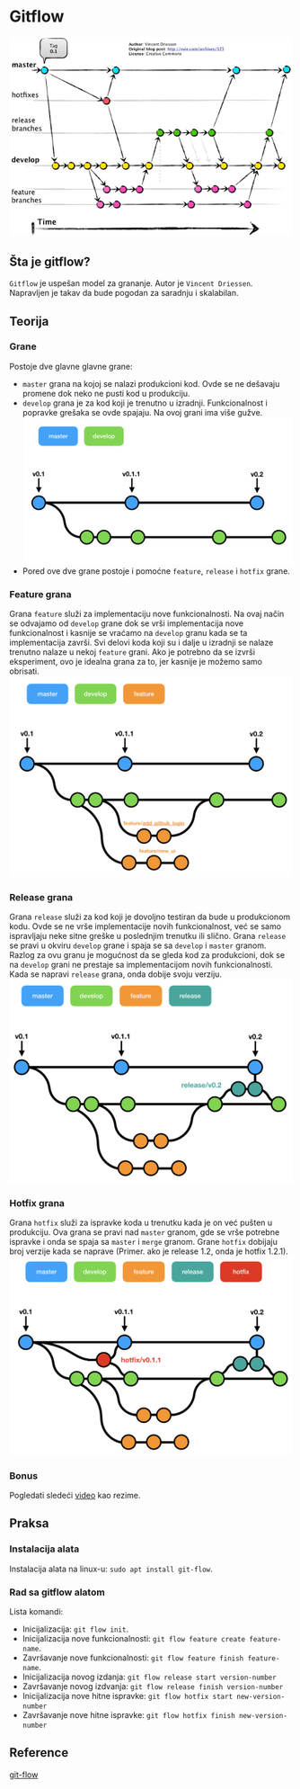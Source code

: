 # Gitflow
![](./slike/gitflow1.png)

## Šta je gitflow?

`Gitflow` je uspešan model za grananje. Autor je `Vincent Driessen`. Napravljen je takav da bude pogodan za saradnju i skalabilan.

## Teorija

### Grane

Postoje dve glavne glavne grane: 
- `master` grana na kojoj se nalazi produkcioni kod. Ovde se ne dešavaju promene dok neko ne pusti kod u produkciju.
- `develop` grana je za kod koji je trenutno u izradnji. Funkcionalnost i popravke grešaka se ovde spajaju. Na ovoj grani ima više gužve.
![](./slike/gitflow2.png)
- Pored ove dve grane postoje i pomoćne `feature`, `release` i `hotfix` grane.

### Feature grana

Grana `feature` služi za implementaciju nove funkcionalnosti. Na ovaj način se odvajamo od `develop` grane dok se vrši implementacija nove funkcionalnost i kasnije se vraćamo na `develop` granu kada se ta implementacija završi. Svi delovi koda koji su i dalje u izradnji se nalaze trenutno nalaze u nekoj `feature` grani. Ako je potrebno da se izvrši eksperiment, ovo je idealna grana za to, jer kasnije je možemo samo obrisati.
![](./slike/gitflow3.png)

### Release grana

Grana `release` služi za kod koji je dovoljno testiran da bude u produkcionom kodu. Ovde se ne vrše implementacije novih funkcionalnost, već se samo ispravljaju neke sitne greške u poslednjim trenutku ili slično. Grana `release` se pravi u okviru `develop` grane i spaja se sa `develop` i `master` granom. Razlog za ovu granu je mogućnost da se gleda kod za produkcioni, dok se na `develop` grani ne prestaje sa implementacijom novih funkcionalnosti. Kada se napravi `release` grana, onda dobije svoju verziju.
![](./slike/gitflow4.png)

### Hotfix grana

Grana `hotfix` služi za ispravke koda u trenutku kada je on već pušten u produkciju. Ova grana se pravi nad `master` granom, gde se vrše potrebne ispravke i onda se spaja sa `master` i `merge` granom. Grane `hotfix` dobijaju broj verzije kada se naprave (Primer. ako je release 1.2, onda je hotfix 1.2.1).
![](./slike/gitflow5.png)

### Bonus

Pogledati sledeći [video](https://www.youtube.com/watch?v=1SXpE08hvGs&ab_channel=Devchild) kao rezime.

## Praksa

### Instalacija alata

Instalacija alata na linux-u: `sudo apt install git-flow`.

### Rad sa gitflow alatom

Lista komandi:
- Inicijalizacija: `git flow init`.
- Inicijalizacija nove funkcionalnosti: `git flow feature create feature-name`.
- Završavanje nove funkcionalnosti: `git flow feature finish feature-name`.
- Inicijalizacija novog izdanja: `git flow release start version-number`
- Završavanje novog izdvanja: `git flow release finish version-number`
- Inicijalizacija nove hitne ispravke: `git flow hotfix start new-version-number`
- Završavanje nove hitne ispravke: `git flow hotfix finish new-version-number`

## Reference

[git-flow](https://www.codewall.co.uk/a-git-flow-explainer-how-to-tutorial/)
